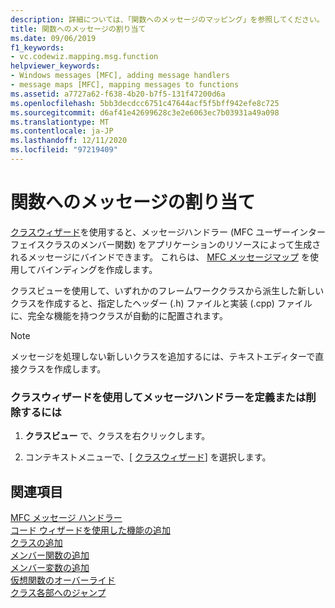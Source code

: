 ```yaml
---
description: 詳細については、「関数へのメッセージのマッピング」を参照してください。
title: 関数へのメッセージの割り当て
ms.date: 09/06/2019
f1_keywords:
- vc.codewiz.mapping.msg.function
helpviewer_keywords:
- Windows messages [MFC], adding message handlers
- message maps [MFC], mapping messages to functions
ms.assetid: a7727a62-f638-4b20-b7f5-131f47200d6a
ms.openlocfilehash: 5bb3decdcc6751c47644acf5f5bff942efe8c725
ms.sourcegitcommit: d6af41e42699628c3e2e6063ec7b03931a49a098
ms.translationtype: MT
ms.contentlocale: ja-JP
ms.lasthandoff: 12/11/2020
ms.locfileid: "97219409"
---
```

# <a name="mapping-messages-to-functions"></a>関数へのメッセージの割り当て

[クラスウィザード](mfc-class-wizard.md)を使用すると、メッセージハンドラー (MFC ユーザーインターフェイスクラスのメンバー関数) をアプリケーションのリソースによって生成されるメッセージにバインドできます。 これらは、 [MFC メッセージマップ](../../mfc/messages-and-commands-in-the-framework.md) を使用してバインディングを作成します。

クラスビューを使用して、いずれかのフレームワーククラスから派生した新しいクラスを作成すると、指定したヘッダー (.h) ファイルと実装 (.cpp) ファイルに、完全な機能を持つクラスが自動的に配置されます。

> [!NOTE]
> メッセージを処理しない新しいクラスを追加するには、テキストエディターで直接クラスを作成します。

### <a name="to-define-or-remove-a-message-handler-using-the-class-wizard"></a>クラスウィザードを使用してメッセージハンドラーを定義または削除するには

1. **クラスビュー** で、クラスを右クリックします。

1. コンテキストメニューで、[ [クラスウィザード](mfc-class-wizard.md)] を選択します。

## <a name="see-also"></a>関連項目

[MFC メッセージ ハンドラー](../../mfc/reference/adding-an-mfc-message-handler.md)<br/>
[コード ウィザードを使用した機能の追加](../../ide/adding-functionality-with-code-wizards-cpp.md)<br/>
[クラスの追加](../../ide/adding-a-class-visual-cpp.md)<br/>
[メンバー関数の追加](../../ide/adding-a-member-function-visual-cpp.md)<br/>
[メンバー変数の追加](../../ide/adding-a-member-variable-visual-cpp.md)<br/>
[仮想関数のオーバーライド](../../ide/overriding-a-virtual-function-visual-cpp.md)<br/>
[クラス各部へのジャンプ](../../ide/navigate-code-cpp.md)
